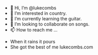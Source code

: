 - 👋 Hi, I’m @lukecombs
- 👀 I’m interested in country.
- 🌱 I’m currently learning the guitar.
- 💞️ I’m looking to collaborate on songs.
- 📫 How to reach me ...

<!---
lukecombs/lukecombs is a ✨ special ✨ repository because its `README.md` (this file) appears on your GitHub profile.
You can click the Preview link to take a look at your changes.
--->
- When it rains it pours
- She got the best of me
lukecombs.com
